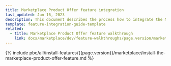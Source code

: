 ```yaml
---
title: Marketplace Product Offer feature integration
last_updated: Jun 16, 2023
description: This document describes the process how to integrate the Marketplace Product Offer feature into a Spryker project.
template: feature-integration-guide-template
related:
  - title: Marketplace Product Offer feature walkthrough
    link: docs/marketplace/dev/feature-walkthroughs/page.version/marketplace-product-offer-feature-walkthrough/marketplace-product-offer-feature-walkthrough.html
---
```


{% include pbc/all/install-features/{{page.version}}/marketplace/install-the-marketplace-product-offer-feature.md %} <!-- To edit, see /_includes/pbc/all/install-features/202304.0/marketplace/install-the-marketplace-product-offer-feature.md -->

